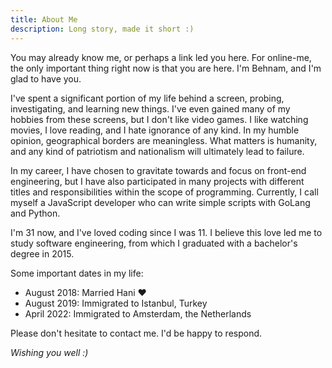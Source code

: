 ```yaml
---
title: About Me
description: Long story, made it short :)
---
```


You may already know me, or perhaps a link led you here. For online-me, the only important thing right now is that you are here. I'm Behnam, and I'm glad to have you.

I've spent a significant portion of my life behind a screen, probing, investigating, and learning new things. I've even gained many of my hobbies from these screens, but I don't like video games. I like watching movies, I love reading, and I hate ignorance of any kind. In my humble opinion, geographical borders are meaningless. What matters is humanity, and any kind of patriotism and nationalism will ultimately lead to failure.

In my career, I have chosen to gravitate towards and focus on front-end engineering, but I have also participated in many projects with different titles and responsibilities within the scope of programming. Currently, I call myself a JavaScript developer who can write simple scripts with GoLang and Python.

I'm 31 now, and I've loved coding since I was 11. I believe this love led me to study software engineering, from which I graduated with a bachelor's degree in 2015.

Some important dates in my life:

- August 2018: Married Hani ❤️
- August 2019: Immigrated to Istanbul, Turkey
- April 2022: Immigrated to Amsterdam, the Netherlands

Please don't hesitate to contact me. I'd be happy to respond.

*Wishing you well :)*
